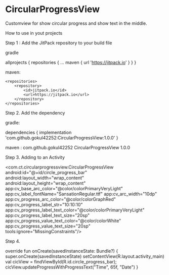 # CircularProgressView
Customview for show circular progress and show text in the middle.


How to use in yout projects

Step 1 :  Add the JitPack repository to your build file

gradle 

allprojects {
		repositories {
			...
			maven { url 'https://jitpack.io' }
		}
	}
  
  maven:
  
  	<repositories>
		<repository>
		    <id>jitpack.io</id>
		    <url>https://jitpack.io</url>
		</repository>
	</repositories>
  
Step 2. Add the dependency

gradle:

dependencies {
	        implementation 'com.github.gokul42252:CircularProgressView:1.0.0'
	}
  
maven :
	<dependency>
	    <groupId>com.github.gokul42252</groupId>
	    <artifactId>CircularProgressView</artifactId>
	    <version>1.0.0</version>
	</dependency>
  
Step 3. Adding to an Activity

 <com.ct.circularprogressview.CircularProgressView
            android:id="@+id/circle_progress_bar"
            android:layout_width="wrap_content"
            android:layout_height="wrap_content"
            app:cv_base_arc_color="@color/colorPrimaryVeryLight"
            app:cv_label_fontName="SansationRegular.ttf"
            app:cv_arc_width="10dp"
            app:cv_progress_arc_color="@color/colorGraphRed"
            app:cv_progress_label_str="10:10:10"
            app:cv_progress_label_text_color="@color/colorPrimaryVeryLight"
            app:cv_progress_label_text_size="20sp"
            app:cv_progress_value_text_color="@color/colorWhite"
            app:cv_progress_value_text_size="20sp"
            tools:ignore="MissingConstraints"/>
            
            
 Step 4. 
 
   override fun onCreate(savedInstanceState: Bundle?) {
        super.onCreate(savedInstanceState)
        setContentView(R.layout.activity_main)
        val cicView = findViewById<CircularProgressView>(R.id.circle_progress_bar);
        cicView.updateProgressWithProgressText("Time", 65f, "Date")
    }
    
    
    

